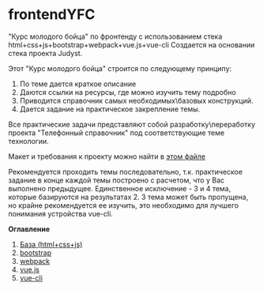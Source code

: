# frontendYFC
"Курс молодого бойца" по фронтенду с использованием стека html+css+js+bootstrap+webpack+vue.js+vue-cli
Создается на основании стека проекта Judyst.

Этот "Курс молодого бойца" строится по следующему принципу:
 1. По теме дается краткое описание
 2. Даются ссылки на ресурсы, где можно изучить тему подробно
 3. Приводится справочник самых необходимых\базовых конструкций. 
 4. Дается задание на практическое закрепление темы. 
   

Все практические задачи представляют собой разработку\переработку проекта "Телефонный справочник" под соответствующие теме технологии.

Макет и требования к проекту можно найти в [этом файле](https://github.com/Rexarrior/frontendYFC/blob/master/TT.pdf)

Рекомендуется проходить темы последовательно, т.к. практическое задание в конце каждой темы построено с расчетом, что у Вас выполнено предыдущее. Единственное исключение - 3 и 4 тема, которые базируются на результатах 2. 3 тема может быть пропущена, но крайне рекомендуется ее изучить, это необходимо для лучшего понимания устройства vue-cli. 

**Оглавление**
 1. [База (html+css+js)](https://github.com/Rexarrior/frontendYFC/blob/master/base(html%2Bcss%2Bjs).md)
 2. [bootstrap](https://github.com/Rexarrior/frontendYFC/blob/master/bootstrap.md)
 3. [webpack](https://github.com/Rexarrior/frontendYFC/blob/master/webpack.md)
 4. [vue.js](https://github.com/Rexarrior/frontendYFC/blob/master/vue-js.md)
 5. [vue-cli](https://github.com/Rexarrior/frontendYFC/blob/master/vue-cli.md)
